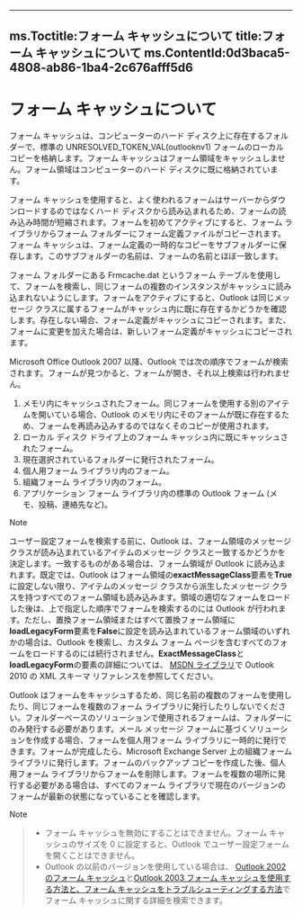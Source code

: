 

---
ms.Toctitle:フォーム キャッシュについて
title:フォーム キャッシュについて
ms.ContentId:0d3baca5-4808-ab86-1ba4-2c676afff5d6
---
# フォーム キャッシュについて




フォーム キャッシュは、コンピューターのハード ディスク上に存在するフォルダーで、標準の UNRESOLVED_TOKEN_VAL(outlooknv1) フォームのローカル コピーを格納します。フォーム キャッシュはフォーム領域をキャッシュしません。フォーム領域はコンピューターのハード ディスクに既に格納されています。



フォーム キャッシュを使用すると、よく使われるフォームはサーバーからダウンロードするのではなくハード ディスクから読み込まれるため、フォームの読み込み時間が短縮されます。フォームを初めてアクティブにすると、フォーム ライブラリからフォーム フォルダーにフォーム定義ファイルがコピーされます。フォーム キャッシュは、フォーム定義の一時的なコピーをサブフォルダーに保存します。このサブフォルダーの名前は、フォームの名前とほぼ一致します。



フォーム フォルダーにある Frmcache.dat というフォーム テーブルを使用して、フォームを検索し、同じフォームの複数のインスタンスがキャッシュに読み込まれないようにします。フォームをアクティブにすると、Outlook は同じメッセージ クラスに属するフォームがキャッシュ内に既に存在するかどうかを確認します。存在しない場合、フォーム定義がキャッシュにコピーされます。また、フォームに変更を加えた場合は、新しいフォーム定義がキャッシュにコピーされます。



Microsoft Office Outlook 2007 以降、Outlook では次の順序でフォームが検索されます。フォームが見つかると、フォームが開き、それ以上検索は行われません。

1. メモリ内にキャッシュされたフォーム。同じフォームを使用する別のアイテムを開いている場合、Outlook のメモリ内にそのフォームが既に存在するため、フォームを再読み込みするのではなくそのコピーが使用されます。
2. ローカル ディスク ドライブ上のフォーム キャッシュ内に既にキャッシュされたフォーム。
3. 現在選択されているフォルダーに発行されたフォーム。
4. 個人用フォーム ライブラリ内のフォーム。
5. 組織フォーム ライブラリ内のフォーム。
6. アプリケーション フォーム ライブラリ内の標準の Outlook フォーム (メモ、投稿、連絡先など)。


>[!NOTE]
>ユーザー設定フォームを検索する前に、Outlook は、フォーム領域のメッセージ クラスが読み込まれているアイテムのメッセージ クラスと一致するかどうかを決定します。一致するものがある場合は、フォーム領域が Outlook に読み込まれます。既定では、Outlook はフォーム領域の**exactMessageClass**要素を**True**に設定しない限り、アイテムのメッセージ クラスから派生したメッセージ クラスを持つすべてのフォーム領域も読み込みます。領域の適切なフォームをロードした後は、上で指定した順序でフォームを検索するのには Outlook が行われます。ただし、置換フォーム領域またはすべて置換フォーム領域に**loadLegacyForm**要素を**False**に設定を読み込まれているフォーム領域のいずれかの場合は、Outlook を検索し、カスタム フォーム ページを含むすべてのフォームをロードするのには続行されません。**ExactMessageClass**と**loadLegacyForm**の要素の詳細については、 [MSDN ライブラリ](http://msdn.microsoft.com/library)で Outlook 2010 の XML スキーマ リファレンスを参照してください。





Outlook はフォームをキャッシュするため、同じ名前の複数のフォームを使用したり、同じフォームを複数のフォーム ライブラリに発行したりしないでください。フォルダーベースのソリューションで使用されるフォームは、フォルダーにのみ発行する必要があります。メール メッセージ フォームに基づくソリューションを作成する場合、フォームを個人用フォーム ライブラリに一時的に発行できます。フォームが完成したら、Microsoft Exchange Server 上の組織フォーム ライブラリに発行します。フォームのバックアップ コピーを作成した後、個人用フォーム ライブラリからフォームを削除します。フォームを複数の場所に発行する必要がある場合は、すべてのフォーム ライブラリで現在のバージョンのフォームが最新の状態になっていることを確認します。

>[!NOTE]


>- フォーム キャッシュを無効にすることはできません。フォーム キャッシュのサイズを 0 に設定すると、Outlook でユーザー設定フォームを開くことはできません。
>- Outlook の以前のバージョンを使用している場合は、 [Outlook 2002 のフォーム キャッシュ](http://support.microsoft.com/default.aspx?scid=kb;en-us;290806)と[Outlook 2003 フォーム キャッシュを使用する方法と、フォーム キャッシュをトラブルシューティングする方法](http://support.microsoft.com/kb/839804)でフォーム キャッシュに関する詳細を検索できます。





